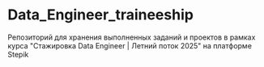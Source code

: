 # Data_Engineer_traineeship
Репозиторий для хранения выполненных заданий и проектов в рамках курса "Стажировка Data Engineer | Летний поток 2025" на платформе Stepik
